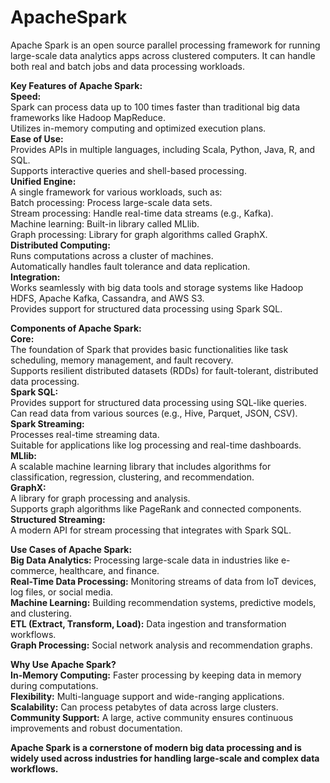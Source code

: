# ApacheSpark
Apache Spark is an open source parallel processing framework for running large-scale data analytics apps across clustered computers. It can handle both real and batch jobs and data processing workloads.

**Key Features of Apache Spark:**  
**Speed:**  
Spark can process data up to 100 times faster than traditional big data frameworks like Hadoop MapReduce.  
Utilizes in-memory computing and optimized execution plans.  
**Ease of Use:**  
Provides APIs in multiple languages, including Scala, Python, Java, R, and SQL.  
Supports interactive queries and shell-based processing.  
**Unified Engine:**  
A single framework for various workloads, such as:  
Batch processing: Process large-scale data sets.  
Stream processing: Handle real-time data streams (e.g., Kafka).   
Machine learning: Built-in library called MLlib.  
Graph processing: Library for graph algorithms called GraphX.  
**Distributed Computing:**  
Runs computations across a cluster of machines.  
Automatically handles fault tolerance and data replication.  
**Integration:**  
Works seamlessly with big data tools and storage systems like Hadoop HDFS, Apache Kafka, Cassandra, and AWS S3.  
Provides support for structured data processing using Spark SQL.  

**Components of Apache Spark:**  
**Core:**  
The foundation of Spark that provides basic functionalities like task scheduling, memory management, and fault recovery.  
Supports resilient distributed datasets (RDDs) for fault-tolerant, distributed data processing.  
**Spark SQL:**  
Provides support for structured data processing using SQL-like queries.  
Can read data from various sources (e.g., Hive, Parquet, JSON, CSV).  
**Spark Streaming:**  
Processes real-time streaming data.  
Suitable for applications like log processing and real-time dashboards.  
**MLlib:**  
A scalable machine learning library that includes algorithms for classification, regression, clustering, and recommendation.  
**GraphX:**  
A library for graph processing and analysis.  
Supports graph algorithms like PageRank and connected components.  
**Structured Streaming:**  
A modern API for stream processing that integrates with Spark SQL.  

**Use Cases of Apache Spark:**  
**Big Data Analytics:** Processing large-scale data in industries like e-commerce, healthcare, and finance.   
**Real-Time Data Processing:** Monitoring streams of data from IoT devices, log files, or social media.   
**Machine Learning:** Building recommendation systems, predictive models, and clustering.  
**ETL (Extract, Transform, Load):** Data ingestion and transformation workflows.  
**Graph Processing:** Social network analysis and recommendation graphs.  

**Why Use Apache Spark?**  
**In-Memory Computing:** Faster processing by keeping data in memory during computations.  
**Flexibility:** Multi-language support and wide-ranging applications.  
**Scalability:** Can process petabytes of data across large clusters.  
**Community Support:** A large, active community ensures continuous improvements and robust documentation.  

**Apache Spark is a cornerstone of modern big data processing and is widely used across industries for handling large-scale and complex data workflows.**  
